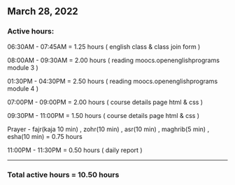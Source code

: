 ## March 28, 2022
### Active hours:

06:30AM - 07:45AM     = 1.25 hours ( english class & class join form )

08:00AM - 09:30AM     = 2.00 hours ( reading moocs.openenglishprograms module 3 )

01:30PM - 04:30PM     = 2.50 hours ( reading moocs.openenglishprograms module 4 )

07:00PM - 09:00PM     = 2.00 hours ( course details page html & css )

09:30PM - 11:00PM     = 1.50 hours ( course details page html & css )

Prayer - fajr(kaja 10 min) , zohr(10 min) , asr(10 min) , maghrib(5 min) , esha(10 min)   = 0.75 hours

11:00PM - 11:30PM     = 0.50 hours ( daily report )

----------------------------------------

### Total active hours = 10.50 hours

